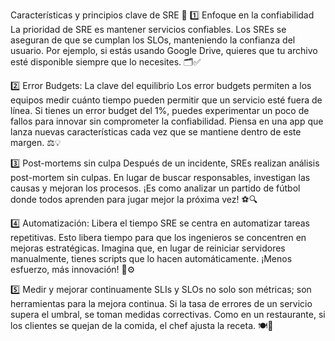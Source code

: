Características y principios clave de SRE 🌟
1️⃣ Enfoque en la confiabilidad
La prioridad de SRE es mantener servicios confiables. Los SREs se aseguran de que se cumplan los SLOs, manteniendo la confianza del usuario. Por ejemplo, si estás usando Google Drive, quieres que tu archivo esté disponible siempre que lo necesites. 🗂️✅

2️⃣ Error Budgets: La clave del equilibrio
Los error budgets permiten a los equipos medir cuánto tiempo pueden permitir que un servicio esté fuera de línea. Si tienes un error budget del 1%, puedes experimentar un poco de fallos para innovar sin comprometer la confiabilidad. Piensa en una app que lanza nuevas características cada vez que se mantiene dentro de este margen. ⚖️💡

3️⃣ Post-mortems sin culpa
Después de un incidente, SREs realizan análisis post-mortem sin culpas. En lugar de buscar responsables, investigan las causas y mejoran los procesos. ¡Es como analizar un partido de fútbol donde todos aprenden para jugar mejor la próxima vez! ⚽🔍

4️⃣ Automatización: Libera el tiempo
SRE se centra en automatizar tareas repetitivas. Esto libera tiempo para que los ingenieros se concentren en mejoras estratégicas. Imagina que, en lugar de reiniciar servidores manualmente, tienes scripts que lo hacen automáticamente. ¡Menos esfuerzo, más innovación! 🤖⚙️

5️⃣ Medir y mejorar continuamente
SLIs y SLOs no solo son métricas; son herramientas para la mejora continua. Si la tasa de errores de un servicio supera el umbral, se toman medidas correctivas. Como en un restaurante, si los clientes se quejan de la comida, el chef ajusta la receta. 🍽️🔄